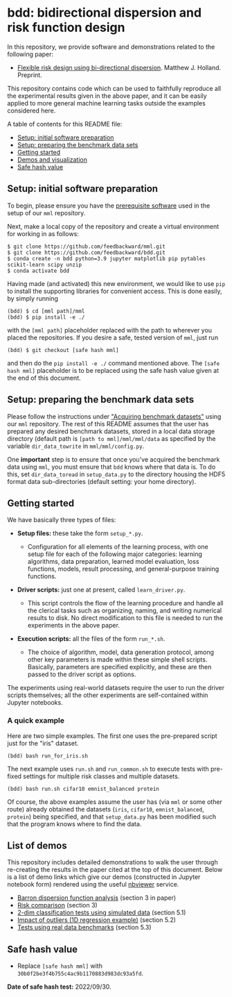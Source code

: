 # bdd: bidirectional dispersion and risk function design

In this repository, we provide software and demonstrations related to the following paper:

- <a href="https://arxiv.org/abs/2203.14434">Flexible risk design using bi-directional dispersion</a>. Matthew J. Holland. Preprint.

This repository contains code which can be used to faithfully reproduce all the experimental results given in the above paper, and it can be easily applied to more general machine learning tasks outside the examples considered here.


A table of contents for this README file:

- <a href="#setup_init">Setup: initial software preparation</a>
- <a href="#setup_data">Setup: preparing the benchmark data sets</a>
- <a href="#start">Getting started</a>
- <a href="#demos">Demos and visualization</a>
- <a href="#safehash">Safe hash value</a>


<a id="setup_init"></a>
## Setup: initial software preparation

To begin, please ensure you have the <a href="https://github.com/feedbackward/mml#prerequisites">prerequisite software</a> used in the setup of our `mml` repository.

Next, make a local copy of the repository and create a virtual environment for working in as follows:

```
$ git clone https://github.com/feedbackward/mml.git
$ git clone https://github.com/feedbackward/bdd.git
$ conda create -n bdd python=3.9 jupyter matplotlib pip pytables scikit-learn scipy unzip
$ conda activate bdd
```

Having made (and activated) this new environment, we would like to use `pip` to install the supporting libraries for convenient access. This is done easily, by simply running

```
(bdd) $ cd [mml path]/mml
(bdd) $ pip install -e ./
```

with the `[mml path]` placeholder replaced with the path to wherever you placed the repositories. If you desire a safe, tested version of `mml`, just run

```
(bdd) $ git checkout [safe hash mml]
```

and then do the `pip install -e ./` command mentioned above. The `[safe hash mml]` placeholder is to be replaced using the safe hash value given at the end of this document.


<a id="setup_data"></a>
## Setup: preparing the benchmark data sets

Please follow the instructions under <a href="https://github.com/feedbackward/mml#data">"Acquiring benchmark datasets"</a> using our `mml` repository. The rest of this README assumes that the user has prepared any desired benchmark datasets, stored in a local data storage directory (default path is `[path to mml]/mml/mml/data` as specified by the variable `dir_data_towrite` in `mml/mml/config.py`.

One __important__ step is to ensure that once you've acquired the benchmark data using `mml`, you must ensure that `bdd` knows where that data is. To do this, set `dir_data_toread` in `setup_data.py` to the directory housing the HDF5 format data sub-directories (default setting: your home directory).


<a id="start"></a>
## Getting started

We have basically three types of files:

- __Setup files:__ these take the form `setup_*.py`.
  - Configuration for all elements of the learning process, with one setup file for each of the following major categories: learning algorithms, data preparation, learned model evaluation, loss functions, models, result processing, and general-purpose training functions.

- __Driver scripts:__ just one at present, called `learn_driver.py`.
  - This script controls the flow of the learning procedure and handle all the clerical tasks such as organizing, naming, and writing numerical results to disk. No direct modification to this file is needed to run the experiments in the above paper.

- __Execution scripts:__ all the files of the form `run_*.sh`.
  - The choice of algorithm, model, data generation protocol, among other key parameters is made within these simple shell scripts. Basically, parameters are specified explicitly, and these are then passed to the driver script as options.

The experiments using real-world datasets require the user to run the driver scripts themselves; all the other experiments are self-contained within Jupyter notebooks.


### A quick example

Here are two simple examples. The first one uses the pre-prepared script just for the "iris" dataset.

```
(bdd) bash run_for_iris.sh
```

The next example uses `run.sh` and `run_common.sh` to execute tests with pre-fixed settings for multiple risk classes and multiple datasets.

```
(bdd) bash run.sh cifar10 emnist_balanced protein
```

Of course, the above examples assume the user has (via `mml` or some other route) already obtained the datasets (`iris`, `cifar10`, `emnist_balanced`, `protein`) being specified, and that `setup_data.py` has been modified such that the program knows where to find the data.


<a id="demos"></a>
## List of demos

This repository includes detailed demonstrations to walk the user through re-creating the results in the paper cited at the top of this document. Below is a list of demo links which give our demos (constructed in Jupyter notebook form) rendered using the useful <a href="https://github.com/jupyter/nbviewer">nbviewer</a> service.

- <a href="https://nbviewer.jupyter.org/github/feedbackward/bdd/blob/main/bdd/barron.ipynb">Barron dispersion function analysis</a> (section 3 in paper)
- <a href="https://nbviewer.jupyter.org/github/feedbackward/bdd/blob/main/bdd/risk_comparison-mloc.ipynb">Risk comparison</a> (section 3)
- <a href="https://nbviewer.jupyter.org/github/feedbackward/bdd/blob/main/bdd/2D_classification.ipynb">2-dim classification tests using simulated data</a> (section 5.1)
- <a href="https://nbviewer.jupyter.org/github/feedbackward/bdd/blob/main/bdd/outliers_1D_reg.ipynb">Impact of outliers (1D regression example)</a> (section 5.2)
- <a href="https://nbviewer.jupyter.org/github/feedbackward/bdd/blob/main/bdd/real_data.ipynb">Tests using real data benchmarks</a> (section 5.3)


<a id="safehash"></a>
## Safe hash value

- Replace `[safe hash mml]` with `30b0f2be3f4b755c4ac9b1170883d983dc93a5fd`.

__Date of safe hash test:__ 2022/09/30.
